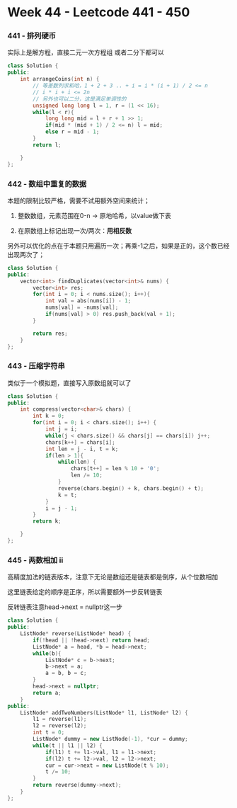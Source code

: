 # Week 44 - Leetcode 441 - 450

### 441 - 排列硬币

实际上是解方程，直接二元一次方程组 或者二分下都可以

```cpp
class Solution {
public:
    int arrangeCoins(int n) {
        // 等差数列求和哈，1 + 2 + 3 .. + i = i * (i + 1) / 2 <= n
        // i * i + i <= 2n 
        // 另外也可以二分，这是满足单调性的
        unsigned long long l = 1, r = (1 << 16);
        while(l < r){
            long long mid = l + r + 1 >> 1;
            if(mid * (mid + 1) / 2 <= n) l = mid;
            else r = mid - 1;
        }
        return l;

    }
};
```

### 442 - 数组中重复的数据
本题的限制比较严格，需要不试用额外空间来统计；

1. 整数数组，元素范围在0-n -> 原地哈希，以value做下表

2. 在原数组上标记出现一次/两次：**用相反数**

另外可以优化的点在于本题只用遍历一次；再乘-1之后，如果是正的，这个数已经出现两次了；


```cpp
class Solution {
public:
    vector<int> findDuplicates(vector<int>& nums) {
        vector<int> res;
        for(int i = 0; i < nums.size(); i++){
            int val = abs(nums[i]) - 1;
            nums[val] = -nums[val];
            if(nums[val] > 0) res.push_back(val + 1);
        }

        return res;
    }
};
```

### 443 - 压缩字符串

类似于一个模拟题，直接写入原数组就可以了

```cpp
class Solution {
public:
    int compress(vector<char>& chars) {
        int k = 0;
        for(int i = 0; i < chars.size(); i++) {
            int j = i;
            while(j < chars.size() && chars[j] == chars[i]) j++;
            chars[k++] = chars[i];
            int len = j - i, t = k;
            if(len > 1){
                while(len) {
                    chars[t++] = len % 10 + '0';
                    len /= 10;
                }
                reverse(chars.begin() + k, chars.begin() + t);
                k = t;
            }
            i = j - 1;
        }
        return k;

    }
};
```

### 445 - 两数相加 ii

高精度加法的链表版本，注意下无论是数组还是链表都是倒序，从个位数相加

这里链表给定的顺序是正序，所以需要额外一步反转链表

反转链表注意head->next = nullptr这一步

```cpp
class Solution {
public:
    ListNode* reverse(ListNode* head) {
        if(!head || !head->next) return head;
        ListNode* a = head, *b = head->next;
        while(b){
            ListNode* c = b->next;
            b->next = a;
            a = b, b = c;
        }
        head->next = nullptr;
        return a;
    }
public:
    ListNode* addTwoNumbers(ListNode* l1, ListNode* l2) {
        l1 = reverse(l1);
        l2 = reverse(l2);
        int t = 0;
        ListNode* dummy = new ListNode(-1), *cur = dummy;
        while(t || l1 || l2) {
            if(l1) t += l1->val, l1 = l1->next;
            if(l2) t += l2->val, l2 = l2->next;
            cur = cur->next = new ListNode(t % 10);
            t /= 10;
        }
        return reverse(dummy->next);
    }
};
```
